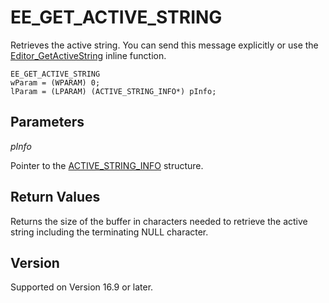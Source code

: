# EE\_GET\_ACTIVE\_STRING

Retrieves the active string. You can send this message
explicitly or use the [Editor\_GetActiveString](../macro/editor_getactivestring) inline function.

```
EE_GET_ACTIVE_STRING
wParam = (WPARAM) 0;
lParam = (LPARAM) (ACTIVE_STRING_INFO*) pInfo;
```

## Parameters

_pInfo_

Pointer to the [ACTIVE\_STRING\_INFO](../structure/active_string_info) structure.

## Return Values

Returns the size of the buffer in characters needed to retrieve the active string including the terminating NULL character.

## Version

Supported on Version 16.9 or later.
